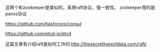 这两个和zookeeper是类似的，采用raft协议，强一致性。 zookeeper用的是paxos协议

https://github.com/hashicorp/consul

https://github.com/etcd-io/etcd

这篇文章有介绍raft是如何工作的:http://thesecretlivesofdata.com/raft/ 

